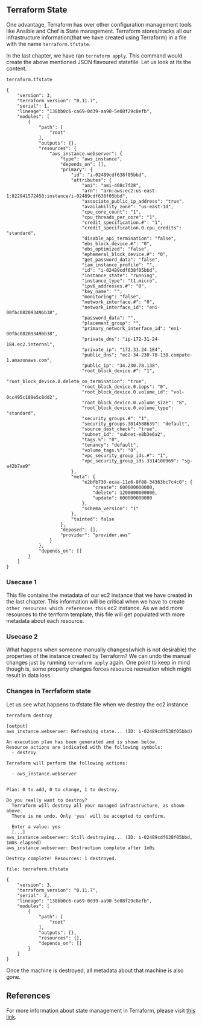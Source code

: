 ## Terraform State
One advantage, Terraform has over other configuration management tools like Ansible and Chef is State management. Terraform stores/tracks all our infrastructure information(that we have created using Terraform) in a file with the name `terraform.tfstate`. 

In the last chapter, we have ran `terraform apply`. This command would create the above mentioned JSON flavoured statefile. Let us look at its the content.

`terraform.tfstate`
```
{
    "version": 3,
    "terraform_version": "0.11.7",
    "serial": 1,
    "lineage": "138bb0c6-ca69-0d39-aa90-5e08f29c8efb",
    "modules": [
        {
            "path": [
                "root"
            ],
            "outputs": {},
            "resources": {
                "aws_instance.webserver": {
                    "type": "aws_instance",
                    "depends_on": [],
                    "primary": {
                        "id": "i-02489cdf638f05bbd",
                        "attributes": {
                            "ami": "ami-408c7f28",
                            "arn": "arn:aws:ec2:us-east-1:822941572458:instance/i-02489cdf638f05bbd",
                            "associate_public_ip_address": "true",
                            "availability_zone": "us-east-1d",
                            "cpu_core_count": "1",
                            "cpu_threads_per_core": "1",
                            "credit_specification.#": "1",
                            "credit_specification.0.cpu_credits": "standard",
                            "disable_api_termination": "false",
                            "ebs_block_device.#": "0",
                            "ebs_optimized": "false",
                            "ephemeral_block_device.#": "0",
                            "get_password_data": "false",
                            "iam_instance_profile": "",
                            "id": "i-02489cdf638f05bbd",
                            "instance_state": "running",
                            "instance_type": "t1.micro",
                            "ipv6_addresses.#": "0",
                            "key_name": "",
                            "monitoring": "false",
                            "network_interface.#": "0",
                            "network_interface_id": "eni-00fbc08209349bb38",
                            "password_data": "",
                            "placement_group": "",
                            "primary_network_interface_id": "eni-00fbc08209349bb38",
                            "private_dns": "ip-172-31-24-184.ec2.internal",
                            "private_ip": "172.31.24.184",
                            "public_dns": "ec2-34-230-78-138.compute-1.amazonaws.com",
                            "public_ip": "34.230.78.138",
                            "root_block_device.#": "1",
                            "root_block_device.0.delete_on_termination": "true",
                            "root_block_device.0.iops": "0",
                            "root_block_device.0.volume_id": "vol-0cc495c189e5c8dd2",
                            "root_block_device.0.volume_size": "8",
                            "root_block_device.0.volume_type": "standard",
                            "security_groups.#": "1",
                            "security_groups.3814588639": "default",
                            "source_dest_check": "true",
                            "subnet_id": "subnet-e8b3e6a2",
                            "tags.%": "0",
                            "tenancy": "default",
                            "volume_tags.%": "0",
                            "vpc_security_group_ids.#": "1",
                            "vpc_security_group_ids.3314100969": "sg-a42b7ae9"
                        },
                        "meta": {
                            "e2bfb730-ecaa-11e6-8f88-34363bc7c4c0": {
                                "create": 600000000000,
                                "delete": 1200000000000,
                                "update": 600000000000
                            },
                            "schema_version": "1"
                        },
                        "tainted": false
                    },
                    "deposed": [],
                    "provider": "provider.aws"
                }
            },
            "depends_on": []
        }
    ]
}
```

### Usecase 1
This file contains the metadata of our ec2 instance that we have created in the last chapter. This information will be critical when we have to create `other resources which references this` ec2 instance. As we add more resources to the terrform template, this file will get populated with more metadata about each resource.

### Usecase 2
What happens when someone manually changes(which is not desirable) the properties of the instance created by Terraform? We can undo the manual changes just by running `terraform apply` again. One point to keep in mind though is, some property changes forces resource recreation which might result in data loss.

### Changes in Terrfaform state

Let us see what happens to tfstate file when we destroy the ec2 instance
```
terraform destroy
```

```
[output]
aws_instance.webserver: Refreshing state... (ID: i-02489cdf638f05bbd)

An execution plan has been generated and is shown below.
Resource actions are indicated with the following symbols:
  - destroy

Terraform will perform the following actions:

  - aws_instance.webserver


Plan: 0 to add, 0 to change, 1 to destroy.

Do you really want to destroy?
  Terraform will destroy all your managed infrastructure, as shown above.
  There is no undo. Only 'yes' will be accepted to confirm.

  Enter a value: yes
  [...]
aws_instance.webserver: Still destroying... (ID: i-02489cdf638f05bbd, 1m0s elapsed)
aws_instance.webserver: Destruction complete after 1m0s

Destroy complete! Resources: 1 destroyed.
```

`file: terraform.tfstate`
```
{
    "version": 3,
    "terraform_version": "0.11.7",
    "serial": 2,
    "lineage": "138bb0c6-ca69-0d39-aa90-5e08f29c8efb",
    "modules": [
        {
            "path": [
                "root"
            ],
            "outputs": {},
            "resources": {},
            "depends_on": []
        }
    ]
}
```

Once the machine is destroyed, all metadata about that machine is also gone.

## References

For more information about state management in Terraform, please visit [this link](https://www.terraform.io/docs/state/).
